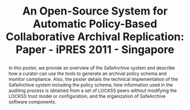 ---
abstract: In this poster, we provide an overview of the SafeArchive system and describe
  how a curator can use the tools to generate an archival policy schema and monitor
  compliance. Also, the poster details the technical implementation of the SafeArchive
  system including the policy schema, how information used in the auditing process
  is obtained from a set of LOCKSS peers without modifying the LOCKSS trust model
  or configuration, and the organization of SafeArchive software components.
creators:
- Christian, Thu-Mai
- McGovern, Nancy
- Crabtree, Jonathan
- Altman, Micah
date: null
document_url: https://services.phaidra.univie.ac.at/api/object/o:294264/download
grand_parent: iPRES
institutions: []
keywords:
- singapore
- audit
- open-source
- policy
- lockss
- trac
- preservation
- archive
landing_page_url: https://phaidra.univie.ac.at/o:294264
language: eng
layout: publication
license: CC BY-SA 3.0 AT
notes_url: null
parent: iPRES 2011
presentation_url: null
size: 581312
source_name: iPRES
title: 'An Open-Source System for Automatic Policy-Based Collaborative Archival Replication:
  Paper - iPRES 2011 - Singapore'
type: poster
year: 2011
---
